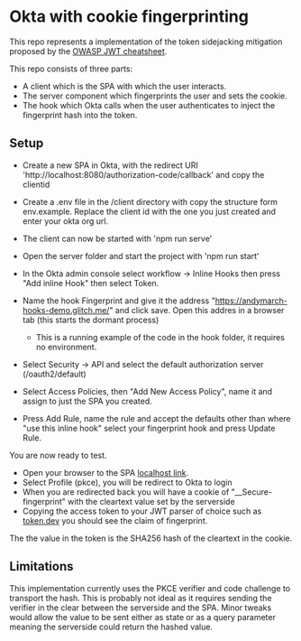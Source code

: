 # Okta with cookie fingerprinting

This repo represents a implementation of the token sidejacking mitigation proposed by the [OWASP JWT cheatsheet](https://github.com/OWASP/CheatSheetSeries/blob/master/cheatsheets/JSON_Web_Token_for_Java_Cheat_Sheet.md#token-sidejacking).

This repo consists of three parts:
* A client which is the SPA with which the user interacts.
* The server component which fingerprints the user and sets the cookie.
* The hook which Okta calls when the user authenticates to inject the fingerprint hash into the token.

## Setup

* Create a new SPA in Okta, with the redirect URI 'http://localhost:8080/authorization-code/callback' and copy the clientid
* Create a .env file in the /client directory with copy the structure form env.example. Replace the client id with the one you just created and enter your okta org url.
* The client can now be started with 'npm run serve'

* Open the server folder and start the project with 'npm run start'

* In the Okta admin console select workflow -> Inline Hooks then press "Add inline Hook" then select Token.
* Name the hook Fingerprint and give it the address "https://andymarch-hooks-demo.glitch.me/" and click save. Open this addres in a browser tab (this starts the dormant process)
    * This is a running example of the code in the hook folder, it requires no environment.
* Select Security -> API and select the default authorization server (/oauth2/default)
* Select Access Policies, then "Add New Access Policy", name it and assign to just the SPA you created.
* Press Add Rule, name the rule and accept the defaults other than where "use this inline hook" select your fingerprint hook and press Update Rule.

You are now ready to test.

* Open your browser to the SPA [localhost link](http://localhost:8080). 
* Select Profile (pkce), you will be redirect to Okta to login
* When you are redirected back you will have a cookie of "__Secure-fingerprint" with the cleartext value set by the serverside
* Copying the access token to your JWT parser of choice such as [token.dev](https://token.dev/) you should see the claim of fingerprint.

The the value in the token is the SHA256 hash of the cleartext in the cookie.

## Limitations

This implementation currently uses the PKCE verifier and code challenge to transport the hash. This is probably not ideal
 as it requires sending the verifier in the clear between the serverside and the SPA. Minor tweaks would allow the value to be sent either 
 as state or as a query parameter meaning the serverside could return the hashed value.
